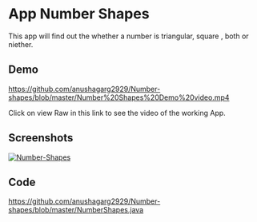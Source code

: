 # App Number Shapes

This app will find out the whether a number is triangular, square , both or niether.

## Demo

https://github.com/anushagarg2929/Number-shapes/blob/master/Number%20Shapes%20Demo%20video.mp4

Click on view Raw in this link to see the video of the working App.


## Screenshots

<a href="https://ibb.co/XVzrwWP"><img src="https://i.ibb.co/pn3Bm1T/Number-Shapes.png" alt="Number-Shapes" border="0" /></a>



## Code

https://github.com/anushagarg2929/Number-shapes/blob/master/NumberShapes.java

